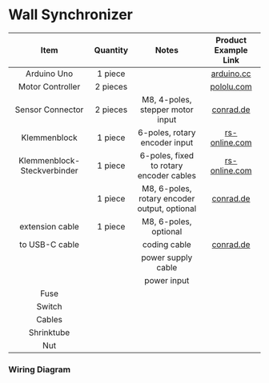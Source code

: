# Wall Synchronizer
| Item | Quantity | Notes | Product Example Link |
| :---: | :---: | :---: | :---: |
| Arduino Uno | 1 piece |  | [arduino.cc](https://store-usa.arduino.cc/products/uno-r4-minima) |
| Motor Controller | 2 pieces |  | [pololu.com](https://www.pololu.com/product/3132) |
| Sensor Connector | 2 pieces | M8, 4-poles, stepper motor input | [conrad.de](https://www.conrad.de/de/p/conec-42-01001-sensor-aktor-einbausteckverbinder-m8-buchse-einbau-polzahl-4-1-st-714987.html) |
| Klemmenblock | 1 piece | 6-poles, rotary encoder input | [rs-online.com](https://de.rs-online.com/web/p/leiterplattensteckverbinder/1761460?gb=s) |
| Klemmenblock-Steckverbinder | 1 piece | 6-poles, fixed to rotary encoder cables | [rs-online.com](https://de.rs-online.com/web/p/leiterplattensteckverbinder/2860912?gb=s) |
|  | 1 piece | M8, 6-poles, rotary encoder output, optional | [conrad.de](https://www.conrad.de/de/p/phoenix-contact-1542677-sensor-aktor-einbausteckverbinder-m8-buchse-einbau-0-50-m-polzahl-6-1-st-719684.html) |
| extension cable | 1 piece | M8, 6-poles, optional |  |
| to USB-C cable |  | coding cable | [conrad.de](https://www.conrad.de/de/p/goobay-38675-usb-c-auf-usb-a-2-0-ladekabel-high-speed-15w-3a-5v-handy-kabel-480-mbits-adapterkabel-schwarz-0-1-m-811278356.html) |
|  |  | power supply cable |  |
|  |  | power input |  |
| Fuse |  |  |  |
| Switch |  |  |  |
| Cables |  |  |  |
| Shrinktube |  |  |  |
| Nut |  |  |  |

### Wiring Diagram
